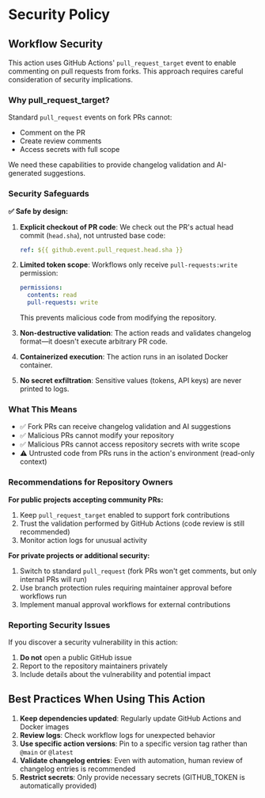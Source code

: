 # Security Policy

## Workflow Security

This action uses GitHub Actions' `pull_request_target` event to enable commenting on pull requests from forks. This approach requires careful consideration of security implications.

### Why pull_request_target?

Standard `pull_request` events on fork PRs cannot:
- Comment on the PR
- Create review comments
- Access secrets with full scope

We need these capabilities to provide changelog validation and AI-generated suggestions.

### Security Safeguards

**✅ Safe by design:**

1. **Explicit checkout of PR code**: We check out the PR's actual head commit (`head.sha`), not untrusted base code:
   ```yaml
   ref: ${{ github.event.pull_request.head.sha }}
   ```

2. **Limited token scope**: Workflows only receive `pull-requests:write` permission:
   ```yaml
   permissions:
     contents: read
     pull-requests: write
   ```
   This prevents malicious code from modifying the repository.

3. **Non-destructive validation**: The action reads and validates changelog format—it doesn't execute arbitrary PR code.

4. **Containerized execution**: The action runs in an isolated Docker container.

5. **No secret exfiltration**: Sensitive values (tokens, API keys) are never printed to logs.

### What This Means

- ✅ Fork PRs can receive changelog validation and AI suggestions
- ✅ Malicious PRs cannot modify your repository
- ✅ Malicious PRs cannot access repository secrets with write scope
- ⚠️ Untrusted code from PRs runs in the action's environment (read-only context)

### Recommendations for Repository Owners

**For public projects accepting community PRs:**

1. Keep `pull_request_target` enabled to support fork contributions
2. Trust the validation performed by GitHub Actions (code review is still recommended)
3. Monitor action logs for unusual activity

**For private projects or additional security:**

1. Switch to standard `pull_request` (fork PRs won't get comments, but only internal PRs will run)
2. Use branch protection rules requiring maintainer approval before workflows run
3. Implement manual approval workflows for external contributions

### Reporting Security Issues

If you discover a security vulnerability in this action:

1. **Do not** open a public GitHub issue
2. Report to the repository maintainers privately
3. Include details about the vulnerability and potential impact

## Best Practices When Using This Action

1. **Keep dependencies updated**: Regularly update GitHub Actions and Docker images
2. **Review logs**: Check workflow logs for unexpected behavior
3. **Use specific action versions**: Pin to a specific version tag rather than `@main` or `@latest`
4. **Validate changelog entries**: Even with automation, human review of changelog entries is recommended
5. **Restrict secrets**: Only provide necessary secrets (GITHUB_TOKEN is automatically provided)
